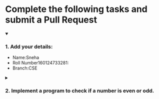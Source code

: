 # Complete the following tasks and submit a Pull Request
<details open>
<summary><h3>1. Add your details: </h3></summary>
<ul>
  <li> Name:Sneha </li>
  <li> Roll Number160124733281: </li>
  <li> Branch:CSE </li>
</ul>
</details>
<details>
<summary><h3> 2. Implement a program to check if a number is even or odd. </h3></summary>
<ul>
  <li> Create a new file in the repository and add your code. </li>
  <li> Use any programming language of your choice. </li>
</ul>
</details>
